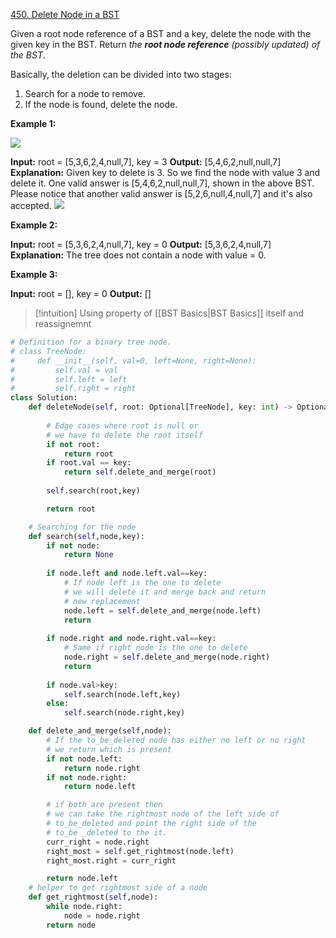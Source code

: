 
[450. Delete Node in a BST](https://leetcode.com/problems/delete-node-in-a-bst/)

Given a root node reference of a BST and a key, delete the node with the given key in the BST. Return _the **root node reference** (possibly updated) of the BST_.

Basically, the deletion can be divided into two stages:

1. Search for a node to remove.
2. If the node is found, delete the node.

**Example 1:**

![](https://assets.leetcode.com/uploads/2020/09/04/del_node_1.jpg)

**Input:** root = [5,3,6,2,4,null,7], key = 3
**Output:** [5,4,6,2,null,null,7]
**Explanation:** Given key to delete is 3. So we find the node with value 3 and delete it.
One valid answer is [5,4,6,2,null,null,7], shown in the above BST.
Please notice that another valid answer is [5,2,6,null,4,null,7] and it's also accepted.
![](https://assets.leetcode.com/uploads/2020/09/04/del_node_supp.jpg)

**Example 2:**

**Input:** root = [5,3,6,2,4,null,7], key = 0
**Output:** [5,3,6,2,4,null,7]
**Explanation:** The tree does not contain a node with value = 0.

**Example 3:**

**Input:** root = [], key = 0
**Output:** []

>[!intuition]
>Using property of [[BST Basics|BST Basics]] itself and reassignemnt



```python
# Definition for a binary tree node.
# class TreeNode:
#     def __init__(self, val=0, left=None, right=None):
#         self.val = val
#         self.left = left
#         self.right = right
class Solution:
    def deleteNode(self, root: Optional[TreeNode], key: int) -> Optional[TreeNode]:
        
        # Edge cases where root is null or 
        # we have to delete the root itself
        if not root:
            return root
        if root.val == key:
            return self.delete_and_merge(root)
        
        self.search(root,key)

        return root

    # Searching for the node
    def search(self,node,key):
        if not node:
            return None
        
        if node.left and node.left.val==key:
            # If node left is the one to delete 
            # we will delete it and merge back and return
            # new replacement
            node.left = self.delete_and_merge(node.left)
            return 
        
        if node.right and node.right.val==key:
            # Same if right node is the one to delete
            node.right = self.delete_and_merge(node.right)
            return 
        
        if node.val>key:
            self.search(node.left,key)
        else:
            self.search(node.right,key)

    def delete_and_merge(self,node):
        # If the to_be_deleted node has either no left or no right
        # we return which is present
        if not node.left:
            return node.right
        if not node.right:
            return node.left

        # if both are present then
        # we can take the rightmost node of the left side of 
        # to_be_deleted and point the right side of the
        # to_be _deleted to the it. 
        curr_right = node.right
        right_most = self.get_rightmost(node.left)
        right_most.right = curr_right

        return node.left
    # helper to get rightmost side of a node
    def get_rightmost(self,node):
        while node.right:
            node = node.right
        return node


        
```